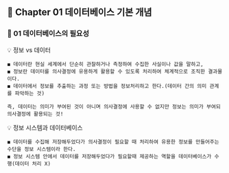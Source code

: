 ## 📒 Chapter 01 데이터베이스 기본 개념
### 📗 01 데이터베이스의 필요성

💡 정보 vs 데이터
    
    ◼️ 데이터란 현실 세계에서 단순히 관찰하거나 측정하여 수집한 사실이나 값을 말하고,
    ◼️ 정보란 데이터를 의사결정에 유용하게 활용할 수 있도록 처리하여 체계적으로 조직한 결과물이다. 
    ◼️ 데이터에서 정보를 추출하는 과정 또는 방법을 정보처리하고 한다.(데이터 간의 의미 관계를 파악하는 것)
    
    즉, 데이터는 의미가 부여된 것이 아니며 의사결정에 사용할 수 없지만 정보는 의미가 부여되 의사결정에 활용되는 것!
   
💡 정보 시스템과 데이터베이스

    ◼️ 데이터를 수집해 저장해두었다가 의사결정이 필요할 때 처리하여 유용한 정보를 만들어주는 수단을 정보 시스템이라 한다.
    ◼️ 정보 시스템 안에서 데이터를 저장해두었다가 필요할때 제공하는 역할을 데이터베이스가 수행(데이터 처리 X)
